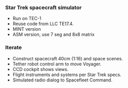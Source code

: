 ### Star Trek spacecraft simulator 
- Run on TEC-1
- Reuse code from LLC TE17.4.
- MINT version
- ASM version, use 7 seg and 8x8 matrix




### Iterate
- Construct spacecraft 40cm (1:16) and space scenes.
- Tether robot control arm to move Voyager.
- CCD cockpit shows views.
- Flight instruments and systems per Star Trek specs.
- Simulated radio dialog to Spacefleet Command.
